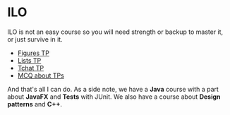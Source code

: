 # ILO

ILO is not an easy course so you will need strength
or backup to master it, or just survive in it.

* [Figures TP](figures/index.md)
* [Lists TP](lists/index.md)
* [Tchat TP](tchat/index.md)
* [MCQ about TPs](mcq.md)

And that's all I can do. As a side note, we have a **Java** course
with a part about **JavaFX** and **Tests** with JUnit.
We also have a course about **Design patterns** and **C++**.